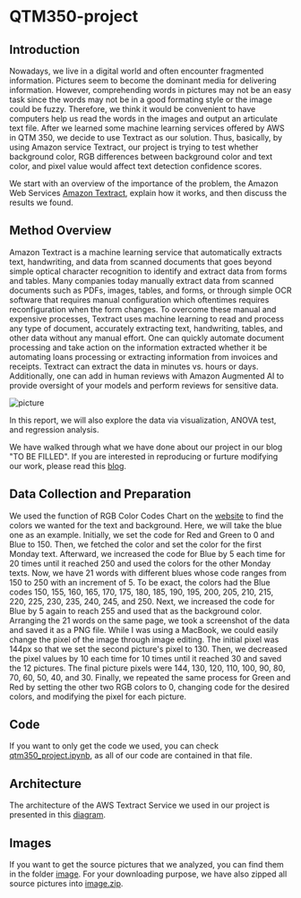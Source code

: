 # QTM350-project

## Introduction
Nowadays, we live in a digital world and often encounter fragmented information. Pictures seem to become the dominant media for delivering information.  However, comprehending words in pictures may not be an easy task since the words may not be in a good formating style or the image could be fuzzy. Therefore, we think it would be convenient to have computers help us read the words in the images and output an articulate text file. After we learned some machine learning services offered by AWS in QTM 350, we decide to use Textract as our solution. Thus, basically, by using Amazon service Textract, our project is trying to test whether background color, RGB differences between background color and text color, and pixel value would affect text detection confidence scores.

We start with an overview of the importance of the problem, the Amazon Web Services [Amazon Textract](https://docs.aws.amazon.com/textract/latest/dg/what-is.html), explain how it works, and then discuss the results we found.

## Method Overview

Amazon Textract is a machine learning service that automatically extracts text, handwriting, and data from scanned documents that goes beyond simple optical character recognition to identify and extract data from forms and tables. Many companies today manually extract data from scanned documents such as PDFs, images, tables, and forms, or through simple OCR software that requires manual configuration which oftentimes requires reconfiguration when the form changes. To overcome these manual and expensive processes, Textract uses machine learning to read and process any type of document, accurately extracting text, handwriting, tables, and other data without any manual effort. One can quickly automate document processing and take action on the information extracted whether it be automating loans processing or extracting information from invoices and receipts. Textract can extract the data in minutes vs. hours or days. Additionally, one can add in human reviews with Amazon Augmented AI to provide oversight of your models and perform reviews for sensitive data. 

![picture](https://d1.awsstatic.com/Get-Cloud/Textract/product-page-diagram_Textract%402x.639922faebc8f38f768e38c3f620cc32725e8b0e.png)

In this report, we will also explore the data via visualization, ANOVA test, and regression analysis.

We have walked through what we have done about our project in our blog "TO BE FILLED". If you are interested in reproducing or furture modifying our work, please read this [blog](https://finalprojectqtm350.s3.amazonaws.com/qtm350_project.html).

## Data Collection and Preparation

We used the function of RGB Color Codes Chart on the [website](https://www.rapidtables.com/)  to find the colors we wanted for the text and background. Here, we will take the blue one as an example. Initially, we set the code for Red and Green to 0 and Blue to 150. Then, we fetched the color and set the color for the first Monday text. Afterward, we increased the code for Blue by 5 each time for 20 times until it reached 250 and used the colors for the other Monday texts. Now, we have 21 words with different blues whose code ranges from 150 to 250 with an increment of 5. To be exact, the colors had the Blue codes 150, 155, 160, 165, 170, 175, 180, 185, 190, 195, 200, 205, 210, 215, 220, 225, 230, 235, 240, 245, and 250. Next, we increased the code for Blue by 5 again to reach 255 and used that as the background color. Arranging the 21 words on the same page, we took a screenshot of the data and saved it as a PNG file. While I was using a MacBook, we could easily change the pixel of the image through image editing. The initial pixel was 144px so that we set the second picture's pixel to 130. Then, we decreased the pixel values by 10 each time for 10 times until it reached 30 and saved the 12 pictures. The final picture pixels were 144, 130, 120, 110, 100, 90, 80, 70, 60, 50, 40, and 30. Finally, we repeated the same process for Green and Red by setting the other two RGB colors to 0, changing code for the desired colors, and modifying the pixel for each picture.

## Code

If you want to only get the code we used, you can check [qtm350_project.ipynb](qtm350_project.ipynb), as all of our code are contained in that file.

## Architecture

The architecture of the AWS Textract Service we used in our project is presented in this [diagram](architecture.jpg).

## Images
If you want to get the source pictures that we analyzed, you can find them in the folder [image](image). For your downloading purpose, we have also zipped all source pictures into [image.zip](image.zip).
